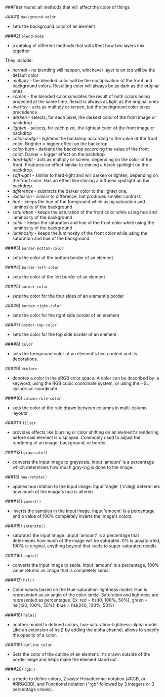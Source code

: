 <!-- examples of css we find -->

###First round: all methods that will affect the color of things

####1) ``background-color``
* sets the background color of an element

####2) ``blend-mode``
* a catalog of different methods that will affect how two layers mix together

They include:
* *normal* - no blending will happen, whichever layer is on top will be the default color
* *multiply* - the blended color will be the multiplication of the front and background colors. Resulting
color will always be as dark as the original ones
* *screen* - the blended color simulates the result of both colors being projected at the same time. Result
is always as light as the original ones
* *overlay* - acts as multiply or screen, but the background color takes precedence
* *darken* - selects, for each pixel, the darkest color of the front image or backdrop
* *lighten* - selects, for each pixel, the lightest color of the front image or backdrop
* *color-dodge* - lightens the backdrop according to the value of the front color. Brighter =
bigger effect on the backdrop.
* *color-burn* - darkens the backdrop according the value of the front color. Darker = bigger
effect on the backdrop
* *hard-light* - acts as multiply or screen, depending on the color of the front. Produces an effect similar to
shining a harsh spotlight on the backdrop.
* *soft-light* -  similar to hard-light and will darken or lighten, depending on the front color. Has an effect
like shining a diffused spotlight on the backdrop.
* *difference* - subtracts the darker color to the lighter one.
* *exclusion* - similar to difference, but produces smaller contrast.
* *hue* - keeps the hue of the foreground while using saturation and luminosity of the background
* *saturation* - keeps the saturation of the front color while using hue and luminosity of the background
* *color* - keeps the saturation and hue of the front color while using the luminosity of the background
* *luminosity* - keeps the luminosity of the front color while using the saturation and hue of the background

####3) ``border-bottom-color``
* sets the color of the bottom border of an element

####4) ``border-left-color``
* sets the color of the left border of an element

####5) ``border-color``
* sets the color for the four sides of an element's border

####6) ``border-right-color``
* sets the color for the right side border of an element

####7) ``border-top-color``
* sets the color for the top side border of an element

####8) ``color``
* sets the foreground color of an element's text content and its decorations.

####9) ``<color>``
* denotes a color in the sRGB color space. A color can be described by: a keyword, using the RGB cubic coordinate
system, or using the HSL cylindrical-coordinate

####10) ``column-rule-color``
* sets the color of the rule drawn between columns in multi-column layouts

####11) ``filter``
* provides effects like blurring or color shifting on an element's rendering before said element is
displayed. Commonly used to adjust the rendering of an image, background, or border.

####12) ``grayscale()``
* converts the input image to grayscale. Input 'amount' is a percentage which determines how much gray-ing
is done to the image.

###13) ``hue-rotate()``
* applies hue rotation to the input image. Input 'angle' ('x'deg) determines how much of the image's
hue is altered

####14) ``invert()``
* inverts the samples in the input image. Input 'amount' is a percentage and a value of 100% completely
inverts the image's colors.

####15) ``saturate()``
* saturates the input image...input 'amount' is a percentage that determines how much of the image will
be saturated. 0% is unsaturated, 100% is original, anything beyond that leads to super-saturated results

####16) ``sepia()``
* converts the input image to sepia. Input 'amount' is a percentage, 100% value returns an image that is
completely sepia.

####17) ``hsl()``
* Color values based on the Hue-saturation-lightness model. Hue is represented as an angle of the color circle.
Saturation and lightness are represented as percentages.
Ex: red = hsl(0, 100%, 50%), green = hsl(120, 100%, 50%), blue = hsl(240, 100%, 50%)

####18) ``hsla()``
* another model to defined colors, hue-saturation-lightness-alpha model. Like an extension of hsl() by adding
the alpha channel, allows to specify the opacity of a color.

####19) ``outline color``
* Sets the color of the outline of an element. It's drawn outside of the border edge and helps make the element
stand out.

####20) ``rgb()``
* a mode to define colors, 2 ways: Hexadecimal notation (#RGB, or #RRGGBB), and Functional notation ("rgb" followed
by 3 integers or 3 percentage values). 

